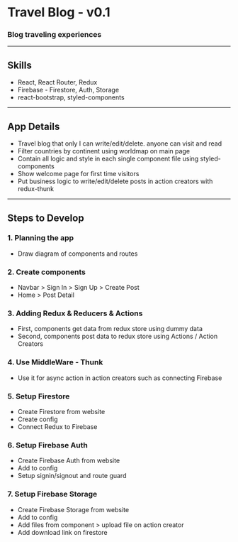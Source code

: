# Travel Blog - v0.1
### Blog traveling experiences
---

## Skills
- React, React Router, Redux
- Firebase - Firestore, Auth, Storage
- react-bootstrap, styled-components
---

## App Details
- Travel blog that only I can write/edit/delete. anyone can visit and read
- Filter countries by continent using worldmap on main page
- Contain all logic and style in each single component file using styled-components
- Show welcome page for first time visitors
- Put business logic to write/edit/delete posts in action creators with redux-thunk
---

## Steps to Develop
### 1. Planning the app
- Draw diagram of components and routes
### 2. Create components
- Navbar > Sign In > Sign Up > Create Post
- Home > Post Detail 
### 3. Adding Redux & Reducers & Actions
- First, components get data from redux store using dummy data
- Second, components post data to redux store using Actions / Action Creators
### 4. Use MiddleWare - Thunk
- Use it for async action in action creators such as connecting Firebase
### 5. Setup Firestore
- Create Firestore from website
- Create config
- Connect Redux to Firebase
### 6. Setup Firebase Auth
- Create Firebase Auth from website
- Add to config
- Setup signin/signout and route guard
### 7. Setup Firebase Storage
- Create Firebase Storage from website
- Add to config
- Add files from component > upload file on action creator
- Add download link on firestore